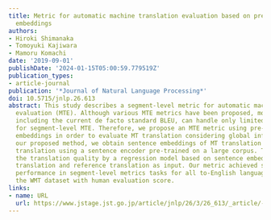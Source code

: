 ```yaml
---
title: Metric for automatic machine translation evaluation based on pre-trained sentence
  embeddings
authors:
- Hiroki Shimanaka
- Tomoyuki Kajiwara
- Mamoru Komachi
date: '2019-09-01'
publishDate: '2024-01-15T05:00:59.779519Z'
publication_types:
- article-journal
publication: '*Journal of Natural Language Processing*'
doi: 10.5715/jnlp.26.613
abstract: This study describes a segment-level metric for automatic machine translation
  evaluation (MTE). Although various MTE metrics have been proposed, most MTE metrics,
  including the current de facto standard BLEU, can handle only limited information
  for segment-level MTE. Therefore, we propose an MTE metric using pre-trained sentence
  embeddings in order to evaluate MT translation considering global information. In
  our proposed method, we obtain sentence embeddings of MT translation and reference
  translation using a sentence encoder pre-trained on a large corpus. Then, we estimate
  the translation quality by a regression model based on sentence embeddings of MT
  translation and reference translation as input. Our metric achieved state-of-the-art
  performance in segment-level metrics tasks for all to-English language pairs on
  the WMT dataset with human evaluation score.
links:
- name: URL
  url: https://www.jstage.jst.go.jp/article/jnlp/26/3/26_613/_article/-char/ja/
---
```

